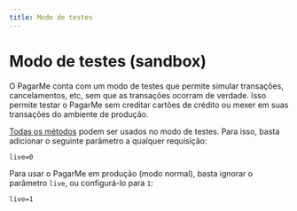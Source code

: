 ```yaml
---
title: Modo de testes
---
```


# Modo de testes (sandbox)

O PagarMe conta com um modo de testes que permite simular transações, cancelamentos, etc, sem que as transações ocorram de verdade. Isso permite testar o PagarMe sem creditar cartões de crédito ou mexer em suas transações do ambiente de produção.

[Todas os métodos](/docs/restful-api/methods) podem ser usados no modo de testes. Para isso, basta adicionar o seguinte parâmetro a qualquer requisição:

	live=0

Para usar o PagarMe em produção (modo normal), basta ignorar o parâmetro `live`, ou configurá-lo para `1`:

	live=1
